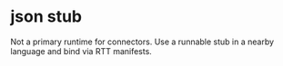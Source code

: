 # json stub
Not a primary runtime for connectors. Use a runnable stub in a nearby language and bind via RTT manifests.